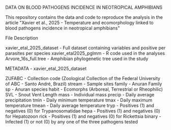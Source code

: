 DATA ON BLOOD PATHOGENS INCIDENCE IN NEOTROPICAL AMPHIBIANS

This repository contains the data and code to reproduce the analysis in the article "Xavier et al., 2025 - Temperature and ecomorphology linked to blood pathogens incidence in neotropical amphibians"

File Description

xavier_etal_2025_dataset - Full dataset containing variables and positive per parasites per species
xavier_etal2025_pglmm - R code used in the analyses
Arvore_16s_full.tree - Amphibian phylogenetic tree used in the study


METADATA - xavier_etal_2025_dataset

ZUFABC - Collection code (Zoological Collection of the Federal University of ABC - Santo André, Brazil)
stream - Sample sites
family - Anuran Family
sp - Anuran species
habit - Ecomorphs (Arboreal, Terrestrial or Rheophilic) 
SVL - Snout Vent Length
mass - Individual mass
precip - Daily average precipitation
tmin - Daily minimum temperature
tmax - Daily maximum temperature
tmean - Daily average temperature
tryp - Positives (1) and negatives (0) for Trypanosomatidae
hepa - Positives (1) and negatives (0) for Hepatozoon
rick - Positives (1) and negatives (0) for Rickettsia
binary - Infected (1) or not (0) by any one of the three pathogens tested
